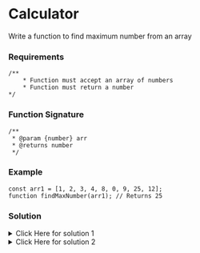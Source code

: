 # Calculator
Write a function to find maximum number from an array


### Requirements
```
/**
    * Function must accept an array of numbers
    * Function must return a number
*/
```


### Function Signature
```
/**
 * @param {number} arr
 * @returns number
 */
 ```


### Example
```
const arr1 = [1, 2, 3, 4, 8, 0, 9, 25, 12];
function findMaxNumber(arr1); // Returns 25
```


### Solution

<details>
<summary>Click Here for solution 1</summary>

```
function findMaxNumber(arr) {
    return Math.max(...arr);
}
```
</details>

<details>
<summary>Click Here for solution 2</summary>

```
function findMaxNumber2(arr) {
  let max = arr[0];

  for (let i = 1; i < arr.length; i++) {
    if (arr[i] > max) {
      max = arr[i];
    }
  }

  return max;
}
```
</details>